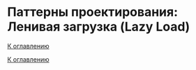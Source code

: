 # Паттерны проектирования: Ленивая загрузка (Lazy Load)

<!--

-->

[К оглавлению](../README.md)



[К оглавлению](../README.md)
